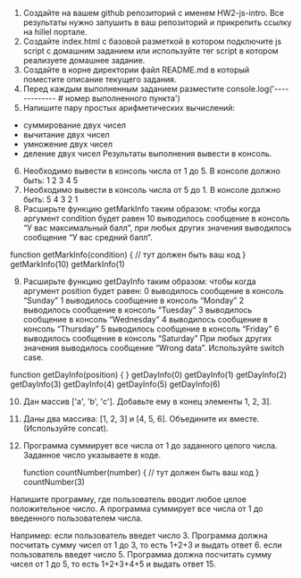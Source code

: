 1. Создайте на вашем github репозиторий с именем HW2-js-intro. Все результаты нужно запушить в ваш репозиторий и прикрепить ссылку на hillel портале.
2. Создайте index.html с базовой разметкой в котором подключите js script с домашним заданием или используйте тег script в котором реализуете домашнее задание.
3. Создайте в корне директории файл README.md в который поместите описание текущего задания.
4. Перед каждым выполненным заданием разместите
   console.log('------------- # номер выполненного пункта')
5. Напишите пару простых арифметических вычислений:

- суммирование двух чисел
- вычитание двух чисел
- умножение двух чисел
- деление двух чисел
  Результаты выполнения вывести в консоль.

6. Необходимо вывести в консоль числа от 1 до 5. В консоле должно быть:
   1 2 3 4 5
7. Необходимо вывести в консоль числа от 5 до 1. В консоле должно быть:
   5 4 3 2 1
8. Расширьте функцию getMarkInfo таким образом: чтобы когда аргумент condition будет равен 10 выводилось сообщение в консоль “У вас максимальный балл”, при любых других значения выводилось сообщение “У вас средний балл”.

function getMarkInfo(condition) {
// тут должен быть ваш код
}
getMarkInfo(10)
getMarkInfo(1)

9. Расширьте функцию getDayInfo таким образом: чтобы когда аргумент position будет равен:
   0 выводилось сообщение в консоль “Sunday”
   1 выводилось сообщение в консоль “Monday”
   2 выводилось сообщение в консоль “Tuesday”
   3 выводилось сообщение в консоль “Wednesday”
   4 выводилось сообщение в консоль “Thursday”
   5 выводилось сообщение в консоль “Friday”
   6 выводилось сообщение в консоль “Saturday”
   При любых других значения выводилось сообщение “Wrong data”.
   Используйте switch case.

function getDayInfo(position) {
}
getDayInfo(0)
getDayInfo(1)
getDayInfo(2)
getDayInfo(3)
getDayInfo(4)
getDayInfo(5)
getDayInfo(6)

10. Дан массив ['a', 'b', 'c']. Добавьте ему в конец элементы 1, 2, 3].
11. Даны два массива: [1, 2, 3] и [4, 5, 6]. Объедините их вместе. (Используйте concat).
12. Программа суммирует все числа от 1 до заданного целого числа. Заданное число указываете в коде.

    function countNumber(number) {
    // тут должен быть ваш код
    }
    countNumber(3)

Напишите программу, где пользователь вводит любое целое положительное число. А программа суммирует все числа от 1 до введенного пользователем числа.

Например:
если пользователь введет число 3. Программа должна посчитать сумму чисел от 1 до 3, то есть 1+2+3 и выдать ответ 6.
если пользователь введет число 5. Программа должна посчитать сумму чисел от 1 до 5, то есть 1+2+3+4+5 и выдать ответ 15.
